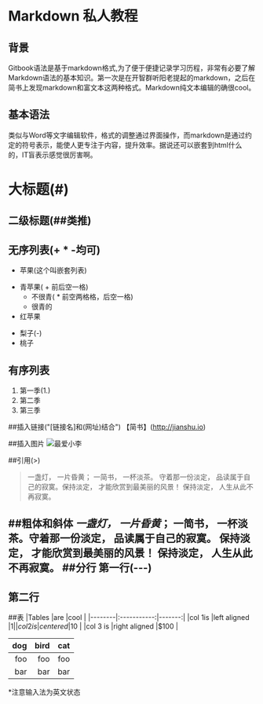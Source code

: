 # Markdown 私人教程

## 背景
Gitbook语法是基于markdown格式,为了便于便捷记录学习历程，非常有必要了解Markdown语法的基本知识。第一次是在开智群听阳老提起的markdown，之后在简书上发现markdown和富文本这两种格式。Markdown纯文本编辑的确很cool。

## 基本语法
类似与Word等文字编辑软件，格式的调整通过界面操作，而markdown是通过约定的符号表示，能使人更专注于内容，提升效率。据说还可以嵌套到html什么的，IT盲表示感觉很厉害啊。

# 大标题(#)

## 二级标题(##类推)

## 无序列表(+ * -均可)
- 苹果(这个叫嵌套列表)
 + 青苹果( + 前后空一格)
   * 不很青(  * 前空两格格，后空一格)
   * 很青的
 + 红苹果
 
- 梨子(-)
- 桃子

## 有序列表
1. 第一季(1.)
2. 第二季
3. 第三季

##插入链接("[链接名]和(网址)结合")
【简书】(http://jianshu.io)

##插入图片
![最爱小李](http://upload-images.jianshu.io/upload_images/310441-9c2baea633a0dffe.jpg)

##引用(>)
> 一盏灯， 一片昏黄； 一简书， 一杯淡茶。 守着那一份淡定， 品读属于自己的寂寞。保持淡定， 才能欣赏到最美丽的风景！ 保持淡定， 人生从此不再寂寞。

##粗体和斜体
*一盏灯， 一片昏黄*； **一简书， 一杯淡茶**。守着那一份淡定， 品读属于自己的寂寞。 保持淡定， 才能欣赏到最美丽的风景！ 保持淡定， 人生从此不再寂寞。
##分行
第一行(---)
---
第二行
---
##表
|Tables    |are                |cool      |
|--------|:-----------:|-------:|
|col 1is    |left aligned    |$1         |
|col 2 is   |centered        |$10       |
|col 3 is   |right aligned  |$100     |

|dog|bird|cat|
|--:|--:|--:|
|foo|foo|foo|
|bar|bar|bar|
*注意输入法为英文状态
